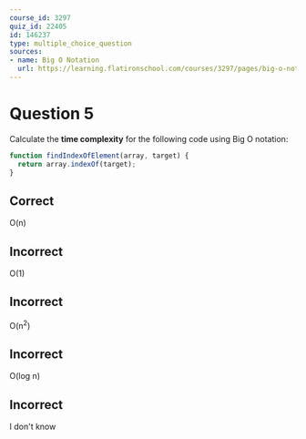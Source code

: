 ```yaml
---
course_id: 3297
quiz_id: 22405
id: 146237
type: multiple_choice_question
sources:
- name: Big O Notation
  url: https://learning.flatironschool.com/courses/3297/pages/big-o-notation
---
```


# Question 5

Calculate the **time complexity** for the following code using Big O notation:

```javascript
function findIndexOfElement(array, target) {
  return array.indexOf(target);
}
```

## Correct

O(n)

## Incorrect

O(1)

## Incorrect

O(n<sup>2</sup>)

## Incorrect

O(log n)

## Incorrect

I don't know
